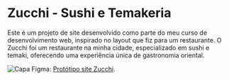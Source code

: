 # Zucchi - Sushi e Temakeria
Este é um projeto de site desenvolvido como parte do meu curso de desenvolvimento web, inspirado no layout que fiz para um restaurante. O Zucchi foi um restaurante na minha cidade, especializado em sushi e temaki, oferecendo uma experiência única de gastronomia oriental.

![Capa](https://github.com/AnielySilva/Zucchi-Sushi-e-Temakeria/assets/66523282/4c5a361c-a5dd-4f1d-83a9-77cfaaa30c08)
Figma: [Protótipo site Zucchi](https://www.figma.com/file/kUbIuPV84rN2iNd4ZjjViK/Zucchi-Web?type=design&node-id=0%3A1&mode=design&t=pWVlPY4I8Xu8qz4d-1).
